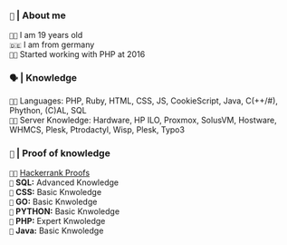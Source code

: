 <!-- 
  About me Section 
-->

<h3><code>👦</code> <b>|</b> About me</h3>

<code>👨‍🎓</code> I am 19 years old <br>
<code>🇩🇪</code> I am from germany <br>
<code>👨‍💻</code> Started working with PHP at 2016<br>

<!-- 
 Languages
-->

<h3><code>🗣</code> <b>|</b> Knowledge</h3>

<code>👨‍💻</code> Languages: PHP, Ruby, HTML, CSS, JS, CookieScript, Java, C(++/#), Phython, (C)AL, SQL <br>
<code>👨‍🏭</code> Server Knowledge: Hardware, HP ILO, Proxmox, SolusVM, Hostware, WHMCS, Plesk, Ptrodactyl, Wisp, Plesk, Typo3 <br>


<!-- 
 CERTS
-->

<h3><code>📃</code> <b>|</b> Proof of knowledge</h3>

<code>👨‍💻</code> <a href="https://www.hackerrank.com/profile/DevelopingFlakes" target="_blank">Hackerrank Proofs</a>
<br>
<code>📂</code> <b>SQL:</b> Advanced Knowledge<br>
<code>🎨</code> <b>CSS:</b> Basic Knwoledge<br>
<code>🏃</code> <b>GO:</b> Basic Knwoledge<br>
<code>🐍</code> <b>PYTHON:</b> Basic Knwoledge<br>
<code>🐘</code> <b>PHP:</b> Expert Knwoledge<br>
<code>🍵</code> <b>Java:</b> Basic Knwoledge<br>




